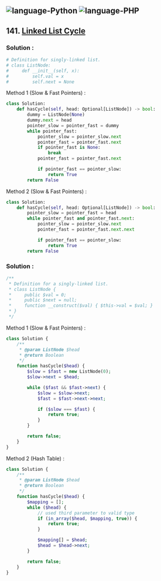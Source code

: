 ![language-Python](https://img.shields.io/badge/%20-Python-ffd43b?style=for-the-badge&logo=PYTHON)
![language-PHP](https://img.shields.io/badge/%20-PHP-acb1f9?style=for-the-badge&logo=PHP)
---

## 141. [Linked List Cycle](https://leetcode.com/problems/linked-list-cycle)

### Solution :

```python
# Definition for singly-linked list.
# class ListNode:
#     def __init__(self, x):
#         self.val = x
#         self.next = None
```

Method 1 (Slow & Fast Pointers) :
```python
class Solution:
    def hasCycle(self, head: Optional[ListNode]) -> bool:
        dummy = ListNode(None)
        dummy.next = head
        pointer_slow = pointer_fast = dummy
        while pointer_fast:
            pointer_slow = pointer_slow.next
            pointer_fast = pointer_fast.next
            if pointer_fast is None:
                break
            pointer_fast = pointer_fast.next

            if pointer_fast == pointer_slow:
                return True
        return False
```

Method 2 (Slow & Fast Pointers) :
```python
class Solution:
    def hasCycle(self, head: Optional[ListNode]) -> bool:
        pointer_slow = pointer_fast = head
        while pointer_fast and pointer_fast.next:
            pointer_slow = pointer_slow.next
            pointer_fast = pointer_fast.next.next

            if pointer_fast == pointer_slow:
                return True
        return False
```

### Solution :

```php
/**
 * Definition for a singly-linked list.
 * class ListNode {
 *     public $val = 0;
 *     public $next = null;
 *     function __construct($val) { $this->val = $val; }
 * }
 */
```

Method 1 (Slow & Fast Pointers) :
```php
class Solution {
    /**
     * @param ListNode $head
     * @return Boolean
     */
    function hasCycle($head) {
        $slow = $fast = new ListNode(0);
        $slow->next = $head;

        while ($fast && $fast->next) {
            $slow = $slow->next;
            $fast = $fast->next->next;

            if ($slow === $fast) {
                return true;
            }
        }

        return false;
    }
}
```

Method 2 (Hash Table) :
```php
class Solution {
    /**
     * @param ListNode $head
     * @return Boolean
     */
    function hasCycle($head) {
        $mapping = [];
        while ($head) {
            // used third parameter to valid type
            if (in_array($head, $mapping, true)) {
                return true;
            }

            $mapping[] = $head;
            $head = $head->next;
        }

        return false;
    }
}
```
